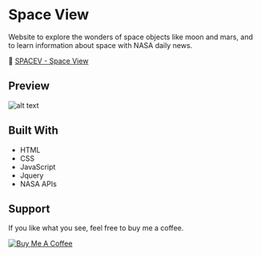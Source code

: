 # Space View
Website to explore the wonders of space objects like moon and mars, and to learn information about space with NASA daily news.

:rocket: [SPACEV - Space View](https://www.arwildo.space/space-view/)


## Preview
![alt text](https://www.arwildo.space/assets/images/Space%20view.png "Website Preview")


## Built With

* HTML
* CSS
* JavaScript
* Jquery
* NASA APIs


## Support

If you like what you see, feel free to buy me a coffee.

<a href="https://www.buymeacoffee.com/Arwildo " target="_blank"><img src="https://www.buymeacoffee.com/assets/img/custom_images/white_img.png" alt="Buy Me A Coffee" style="height: auto !important;width: auto !important;" ></a>
